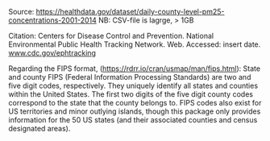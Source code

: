 Source: https://healthdata.gov/dataset/daily-county-level-pm25-concentrations-2001-2014
NB: CSV-file is lagrge, > 1GB

Citation: Centers for Disease Control and Prevention. National Environmental Public Health Tracking Network. Web. Accessed: insert date. www.cdc.gov/ephtracking

Regarding the FIPS format, (https://rdrr.io/cran/usmap/man/fips.html):
State and county FIPS (Federal Information Processing Standards) are two and five digit codes, respectively. They uniquely identify all states and counties within the United States. The first two digits of the five digit county codes correspond to the state that the county belongs to. FIPS codes also exist for US territories and minor outlying islands, though this package only provides information for the 50 US states (and their associated counties and census designated areas).
